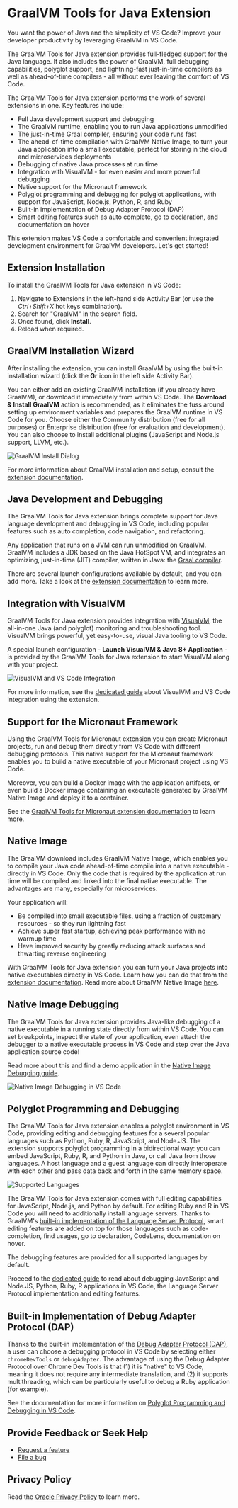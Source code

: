 # GraalVM Tools for Java Extension

You want the power of Java and the simplicity of VS Code?
Improve your developer productivity by leveraging GraalVM in VS Code.

The GraalVM Tools for Java extension provides full-fledged support for the Java language. It also includes the power of GraalVM, full
debugging capabilities, polyglot support, and lightning-fast just-in-time compilers as well as ahead-of-time compilers - all without ever leaving the comfort of VS Code.

The GraalVM Tools for Java extension performs the work of several extensions in one.
Key features include:
* Full Java development support and debugging
* The GraalVM runtime, enabling you to run Java applications unmodified
* The just-in-time Graal compiler, ensuring your code runs fast
* The ahead-of-time compilation with GraalVM Native Image, to turn your Java application into a small executable, perfect for storing in the cloud and microservices deployments
* Debugging of native Java processes at run time
* Integration with VisualVM - for even easier and more powerful debugging
* Native support for the Micronaut framework
* Polyglot programming and debugging for polyglot applications, with support for JavaScript, Node.js, Python, R, and Ruby
* Built-in implementation of Debug Adapter Protocol (DAP)
* Smart editing features such as auto complete, go to declaration, and documentation on hover

This extension makes VS Code a comfortable and convenient integrated development environment for GraalVM developers.
Let's get started!

## Extension Installation

To install the GraalVM Tools for Java extension in VS Code:

1. Navigate to Extensions in the left-hand side Activity Bar (or use the _Ctrl+Shift+X_ hot keys combination).
2. Search for "GraalVM" in the search field.
3. Once found, click **Install**.
4. Reload when required.

## GraalVM Installation Wizard

After installing the extension, you can install GraalVM by using the built-in installation wizard (click the **Gr** icon in the left side Activity Bar).

You can either add an existing GraalVM installation (if you already have GraalVM), or download it immediately from within VS Code.
The **Download & Install GraalVM** action is recommended, as it eliminates the fuss around setting up environment variables and prepares the GraalVM runtime in VS Code for you.
Choose either the Community distribution (free for all purposes) or Enterprise distribution (free for evaluation and development). You can also choose to install additional plugins (JavaScript and Node.js support, LLVM, etc.).

![GraalVM Install Dialog](images/graalvm_install_actions.png)

For more information about GraalVM installation and setup, consult the [extension documentation](https://www.graalvm.org/dev/tools/vscode/graalvm-extension/#graalvm-installation-wizard).

## Java Development and Debugging

The GraalVM Tools for Java extension brings complete support for Java language development and debugging in VS Code, including popular features such as auto completion, code navigation, and refactoring.

Any application that runs on a JVM can run unmodified on GraalVM.
GraalVM includes a JDK based on the Java HotSpot VM, and integrates an optimizing, just-in-time (JIT) compiler, written in Java: the [Graal compiler](https://www.graalvm.org/dev/reference-manual/compiler/).

There are several launch configurations available by default, and you can add more.
Take a look at the [extension documentation](https://www.graalvm.org/dev/tools/vscode/graalvm-extension/#java-development-and-debugging) to learn more.

## Integration with VisualVM

GraalVM Tools for Java extension provides integration with [VisualVM](https://visualvm.github.io), the all-in-one Java (and polyglot) monitoring and troubleshooting tool.
VisualVM brings powerful, yet easy-to-use, visual Java tooling to VS Code.

A special launch configuration - **Launch VisualVM & Java 8+ Application** - is provided by the GraalVM Tools for Java extension to start VisualVM along with your project.

![VisualVM and VS Code Integration](images/vscode_visualvm.png)

For more information, see the [dedicated guide](https://www.graalvm.org/dev/tools/vscode/graalvm/visualvm-integration/) about VisualVM and VS Code integration using the extension.

## Support for the Micronaut Framework

Using the GraalVM Tools for Micronaut extension you can create Micronaut projects, run and debug them directly from VS Code with different debugging protocols.
This native support for the Micronaut framework enables you to build a native executable of your Micronaut project using VS Code.

Moreover, you can build a Docker image with the application artifacts, or even build a Docker image containing an executable generated by GraalVM Native Image and deploy it to a container.

See the [GraalVM Tools for Micronaut extension documentation](https://www.graalvm.org/dev/tools/vscode/micronaut-extension/) to learn more.

## Native Image

The GraalVM download includes GraalVM Native Image, which enables you to compile your Java code ahead-of-time compile into a  native executable - directly in VS Code.
Only the code that is required by the application at run time will be compiled and linked into the final native executable.
The advantages are many, especially for microservices.

Your application will:
* Be compiled into small executable files, using a fraction of customary resources - so they run lightning fast
* Achieve super fast startup, achieving peak performance with no warmup time
* Have improved security by greatly reducing attack surfaces and thwarting reverse engineering

With GraalVM Tools for Java extension you can turn your Java projects into native executables directly in VS Code.
Learn how you can do that from the [extension documentation](https://www.graalvm.org/dev/tools/vscode/graalvm-extension/#native-image-building-and-debugging).
Read more about GraalVM Native Image [here](https://www.graalvm.org/dev/reference-manual/native-image/).

## Native Image Debugging

The GraalVM Tools for Java extension provides Java-like debugging of a native executable in a running state directly from within VS Code.
You can set breakpoints, inspect the state of your application, even attach the debugger to a native executable process in VS Code and step over the Java application source code!

Read more about this and find a demo application in the [Native Image Debugging guide](native-image-debugging.md).

![Native Image Debugging in VS Code](images/debugging_ni_vscode.png)

## Polyglot Programming and Debugging

The GraalVM Tools for Java extension enables a polyglot environment in VS Code, providing editing and debugging features for a several popular languages such as Python, Ruby, R, JavaScript, and Node.JS.
The extension supports polyglot programming in a bidirectional way: you can embed JavaScript, Ruby, R, and Python in Java, or call Java from those languages.
A host language and a guest language can directly interoperate with each other and pass data back and forth in the same memory space.

![Supported Languages](images/supported_languages.png)

The GraalVM Tools for Java extension comes with full editing capabilities for JavaScript, Node.js, and Python by default. For editing Ruby and R in VS Code you will need to additionally install language servers.
Thanks to GraalVM's [built-in implementation of the Language Server Protocol](https://www.graalvm.org/dev/tools/lsp/), smart editing features are added on top for those languages such as code-completion, find usages, go to declaration, CodeLens, documentation on hover.

The debugging features are provided for all supported languages by default.

Proceed to the [dedicated guide](polyglot-runtime.md) to read about debugging JavaScript and Node.JS, Python, Ruby, R applications in VS Code, the Language Server Protocol implementation and editing features.

## Built-in Implementation of Debug Adapter Protocol (DAP)

Thanks to the built-in implementation of the [Debug Adapter Protocol (DAP)](https://www.graalvm.org/dev/tools/dap/), a user can choose a debugging protocol in VS Code by selecting either `chromeDevTools` or `debugAdapter`.
The advantage of using the Debug Adapter Protocol over Chrome Dev Tools is that (1) it is "native" to VS Code, meaning it does not require any intermediate translation, and (2) it supports multithreading, which can be particularly useful to debug a Ruby application (for example).

See the documentation for more information on [Polyglot Programming and Debugging in VS Code](https://www.graalvm.org/dev/tools/vscode/graalvm-extension/polyglot-runtime/).

## Provide Feedback or Seek Help

* [Request a feature](https://github.com/graalvm/vscode-extensions/issues/new?labels=enhancement)
* [File a bug](https://github.com/graalvm/vscode-extensions/issues/new?labels=bug)

## Privacy Policy

Read the [Oracle Privacy Policy](https://www.oracle.com/legal/privacy/privacy-policy.html) to learn more.
